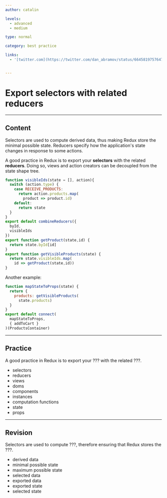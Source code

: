 ```yaml
---
author: catalin

levels:
  - advanced
  - medium

type: normal

category: best practice

links:
  - '[twitter.com](https://twitter.com/dan_abramov/status/664581975764766721){website}'


---
```

# Export selectors with related reducers

---
## Content

Selectors are used to compute derived data, thus making Redux store the minimal possible state. Reducers specify how the application's state changes in response to some actions.

A good practice in Redux is to export your **selectors** with the related **reducers**.
Doing so, views and action creators can be decoupled from the state shape tree.

```javascript
function visibleIds(state = [], action){
  switch (action.type) {
    case RECEIVE_PRODUCTS:
      return action.products.map(
        product => product.id)
    default:
      return state
  }
}
export default combineReducers({
  byId,
  visibleIds
})
export function getProduct(state,id) {
  return state.byId[id]
}
export function getVisibleProducts(state) {
  return state.visibleIds.map(
    id => getProduct(state,id))
}
```

Another example:

```javascript
function mapStateToProps(state) {
  return {
    products: getVisibleProducts(
      state.products)
  }
}
export default connect(
  mapStateToProps,
  { addToCart }
)(ProductsContainer)

```

---
## Practice

A good practice in Redux is to export your ??? with the related ???.

* selectors
* reducers
* views
* doms
* components
* instances
* computation functions
* state
* props

---
## Revision

Selectors are used to compute ???, therefore ensuring that Redux stores the ???.

* derived data
* minimal possible state
* maximum possible state
* selected data
* exported data
* exported state
* selected state
 
